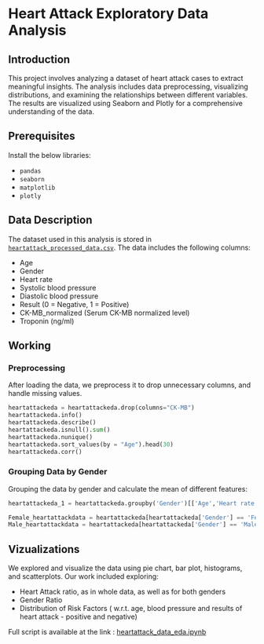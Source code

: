 # Heart Attack Exploratory Data Analysis

## Introduction
This project involves analyzing a dataset of heart attack cases to extract meaningful insights. The analysis includes data preprocessing, visualizing distributions, and examining the relationships between different variables. The results are visualized using Seaborn and Plotly for a comprehensive understanding of the data.

## Prerequisites
Install the below libraries:

 - ```pandas```
 - ```seaborn```
 - ```matplotlib```
 - ```plotly```

## Data Description
The dataset used in this analysis is stored in [```heartattack_processed_data.csv```](https://github.com/AnxiousCodeGeek/Heart-attack-data-EDA/blob/main/heartattack_processed_data.csv). The data includes the following columns:
 - Age
 - Gender
 - Heart rate
 - Systolic blood pressure
 - Diastolic blood pressure
 - Result (0 = Negative, 1 = Positive)
 - CK-MB_normalized (Serum CK-MB normalized level)
 - Troponin (ng/ml)

## Working
### Preprocessing
After loading the data, we preprocess it to drop unnecessary columns, and handle missing values.

```python
heartattackeda = heartattackeda.drop(columns="CK-MB")
heartattackeda.info()
heartattackeda.describe()
heartattackeda.isnull().sum()
heartattackeda.nunique()
heartattackeda.sort_values(by = "Age").head(30)
heartattackeda.corr()
```
### Grouping Data by Gender
Grouping the data by gender and calculate the mean of different features:
```python
heartattackeda_1 = heartattackeda.groupby('Gender')[['Age','Heart rate','Systolic blood pressure', 'Diastolic blood pressure','Result']].mean().sort_values(by = 'Age')

Female_heartattackdata = heartattackeda[heartattackeda['Gender'] == 'Female'][['Age','Heart rate','Systolic blood pressure','Diastolic blood pressure','Result']].sort_values(by = 'Age').head(30)
Male_heartattackdata = heartattackeda[heartattackeda['Gender'] == 'Male'][['Age','Heart rate','Systolic blood pressure','Diastolic blood pressure','Result']].sort_values(by = 'Age').head(30)
```
## Vizualizations
We explored and visualize the data using pie chart, bar plot, histograms, and scatterplots. Our work included exploring:
 - Heart Attack ratio, as in whole data, as well as for both genders
 - Gender Ratio
 - Distribution of Risk Factors ( w.r.t. age, blood pressure and results of heart attack - positive and negative)

Full script is available at the link : [heartattack_data_eda.ipynb](https://github.com/AnxiousCodeGeek/Heart-attack-data-EDA/blob/main/heartattack_data_eda.ipynb)
